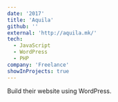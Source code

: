 ```yaml
---
date: '2017'
title: 'Aquila'
github: ''
external: 'http://aquila.mk/'
tech:
  - JavaScript
  - WordPress
  - PHP
company: 'Freelance'
showInProjects: true
---
```


Build their website using WordPress.
